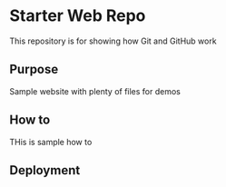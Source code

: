 # Starter Web Repo

This repository is for showing how Git and GitHub work

## Purpose

Sample website with plenty of files for demos

## How to
THis is sample how to  

## Deployment

